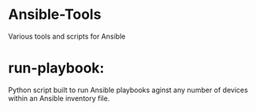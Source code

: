 # Ansible-Tools
Various tools and scripts for Ansible

# run-playbook:
Python script built to run Ansible playbooks aginst any number of devices within an Ansible inventory file.
